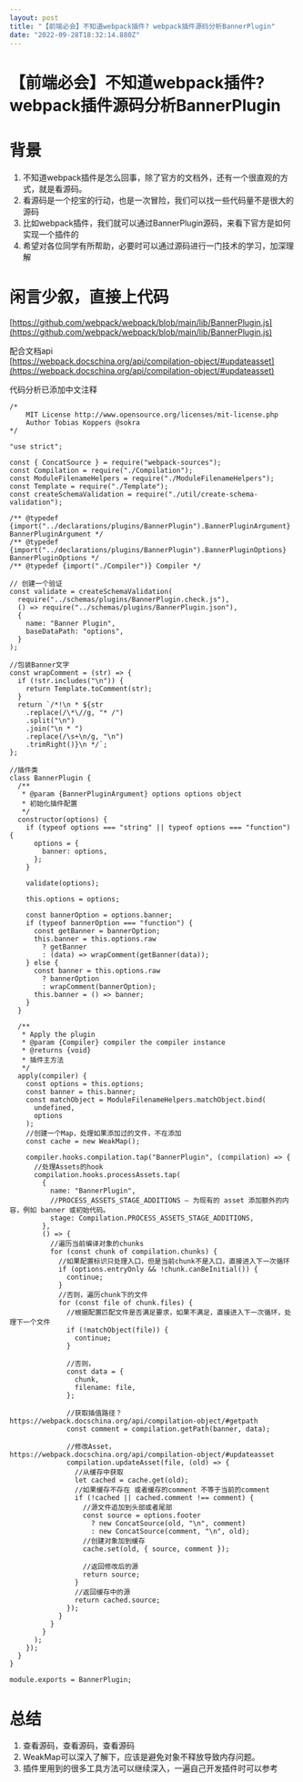 ```yaml
---
layout: post
title: "【前端必会】不知道webpack插件? webpack插件源码分析BannerPlugin"
date: "2022-09-28T18:32:14.880Z"
---
```

【前端必会】不知道webpack插件? webpack插件源码分析BannerPlugin
=============================================

背景
==

1.  不知道webpack插件是怎么回事，除了官方的文档外，还有一个很直观的方式，就是看源码。
2.  看源码是一个挖宝的行动，也是一次冒险，我们可以找一些代码量不是很大的源码
3.  比如webpack插件，我们就可以通过BannerPlugin源码，来看下官方是如何实现一个插件的
4.  希望对各位同学有所帮助，必要时可以通过源码进行一门技术的学习，加深理解

闲言少叙，直接上代码
==========

[https://github.com/webpack/webpack/blob/main/lib/BannerPlugin.js](https://github.com/webpack/webpack/blob/main/lib/BannerPlugin.js)

配合文档api  
[https://webpack.docschina.org/api/compilation-object/#updateasset](https://webpack.docschina.org/api/compilation-object/#updateasset)

代码分析已添加中文注释

    /*
    	MIT License http://www.opensource.org/licenses/mit-license.php
    	Author Tobias Koppers @sokra
    */
    
    "use strict";
    
    const { ConcatSource } = require("webpack-sources");
    const Compilation = require("./Compilation");
    const ModuleFilenameHelpers = require("./ModuleFilenameHelpers");
    const Template = require("./Template");
    const createSchemaValidation = require("./util/create-schema-validation");
    
    /** @typedef {import("../declarations/plugins/BannerPlugin").BannerPluginArgument} BannerPluginArgument */
    /** @typedef {import("../declarations/plugins/BannerPlugin").BannerPluginOptions} BannerPluginOptions */
    /** @typedef {import("./Compiler")} Compiler */
    
    // 创建一个验证
    const validate = createSchemaValidation(
      require("../schemas/plugins/BannerPlugin.check.js"),
      () => require("../schemas/plugins/BannerPlugin.json"),
      {
        name: "Banner Plugin",
        baseDataPath: "options",
      }
    );
    
    //包装Banner文字
    const wrapComment = (str) => {
      if (!str.includes("\n")) {
        return Template.toComment(str);
      }
      return `/*!\n * ${str
        .replace(/\*\//g, "* /")
        .split("\n")
        .join("\n * ")
        .replace(/\s+\n/g, "\n")
        .trimRight()}\n */`;
    };
    
    //插件类
    class BannerPlugin {
      /**
       * @param {BannerPluginArgument} options options object
       * 初始化插件配置
       */
      constructor(options) {
        if (typeof options === "string" || typeof options === "function") {
          options = {
            banner: options,
          };
        }
    
        validate(options);
    
        this.options = options;
    
        const bannerOption = options.banner;
        if (typeof bannerOption === "function") {
          const getBanner = bannerOption;
          this.banner = this.options.raw
            ? getBanner
            : (data) => wrapComment(getBanner(data));
        } else {
          const banner = this.options.raw
            ? bannerOption
            : wrapComment(bannerOption);
          this.banner = () => banner;
        }
      }
    
      /**
       * Apply the plugin
       * @param {Compiler} compiler the compiler instance
       * @returns {void}
       * 插件主方法
       */
      apply(compiler) {
        const options = this.options;
        const banner = this.banner;
        const matchObject = ModuleFilenameHelpers.matchObject.bind(
          undefined,
          options
        );
        //创建一个Map，处理如果添加过的文件，不在添加
        const cache = new WeakMap();
    
        compiler.hooks.compilation.tap("BannerPlugin", (compilation) => {
          //处理Assets的hook
          compilation.hooks.processAssets.tap(
            {
              name: "BannerPlugin",
              //PROCESS_ASSETS_STAGE_ADDITIONS — 为现有的 asset 添加额外的内容，例如 banner 或初始代码。
              stage: Compilation.PROCESS_ASSETS_STAGE_ADDITIONS,
            },
            () => {
              //遍历当前编译对象的chunks
              for (const chunk of compilation.chunks) {
                //如果配置标识只处理入口，但是当前chunk不是入口，直接进入下一次循环
                if (options.entryOnly && !chunk.canBeInitial()) {
                  continue;
                }
                //否则，遍历chunk下的文件
                for (const file of chunk.files) {
                  //根据配置匹配文件是否满足要求，如果不满足，直接进入下一次循环，处理下一个文件
                  if (!matchObject(file)) {
                    continue;
                  }
    
                  //否则，
                  const data = {
                    chunk,
                    filename: file,
                  };
    
                  //获取插值路径？https://webpack.docschina.org/api/compilation-object/#getpath
                  const comment = compilation.getPath(banner, data);
    
                  //修改Asset，https://webpack.docschina.org/api/compilation-object/#updateasset
                  compilation.updateAsset(file, (old) => {
                    //从缓存中获取
                    let cached = cache.get(old);
                    //如果缓存不存在 或者缓存的comment 不等于当前的comment
                    if (!cached || cached.comment !== comment) {
                      //源文件追加到头部或者尾部
                      const source = options.footer
                        ? new ConcatSource(old, "\n", comment)
                        : new ConcatSource(comment, "\n", old);
                      //创建对象加到缓存
                      cache.set(old, { source, comment });
    
                      //返回修改后的源
                      return source;
                    }
                    //返回缓存中的源
                    return cached.source;
                  });
                }
              }
            }
          );
        });
      }
    }
    
    module.exports = BannerPlugin;
    
    

总结
==

1.  查看源码，查看源码，查看源码
2.  WeakMap可以深入了解下，应该是避免对象不释放导致内存问题。
3.  插件里用到的很多工具方法可以继续深入，一遍自己开发插件时可以参考